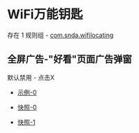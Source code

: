 # WiFi万能钥匙

存在 1 规则组 - [com.snda.wifilocating](/src/apps/com.snda.wifilocating.ts)

## 全屏广告-"好看"页面广告弹窗

默认禁用 - 点击X

- [示例-0](https://m.gkd.li/57941037/e6a94c34-6580-4bf5-8c44-16c9c9534be4)

- [快照-0](https://i.gkd.li/import/14032794)
- [快照-1](https://i.gkd.li/import/14256643)
